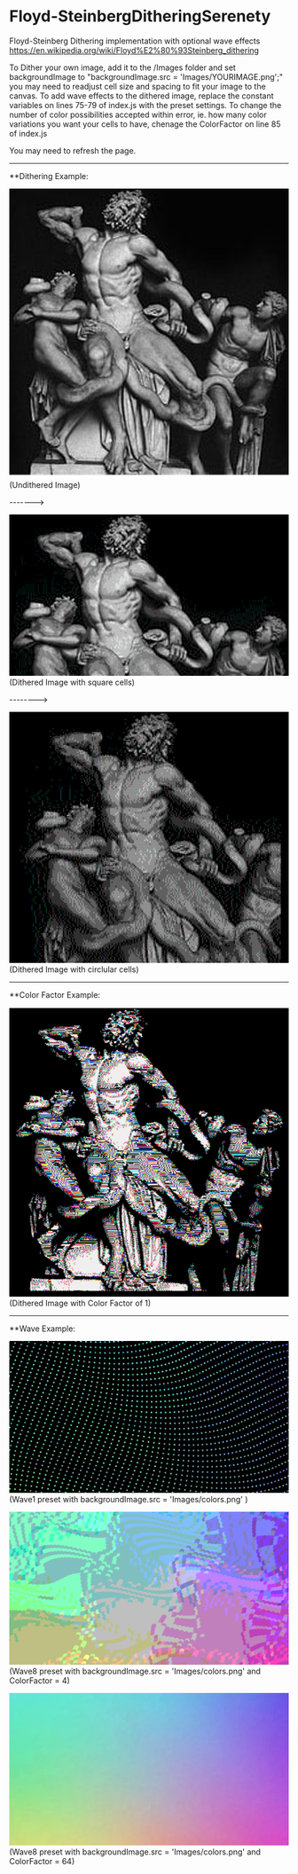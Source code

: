 # Floyd-SteinbergDitheringSerenety
Floyd-Steinberg Dithering implementation with optional wave effects
https://en.wikipedia.org/wiki/Floyd%E2%80%93Steinberg_dithering


To Dither your own image, add it to the /Images folder and set backgroundImage to "backgroundImage.src = 'Images/YOURIMAGE.png';" you may need to readjust cell size and spacing to fit your image to the canvas.
To add wave effects to the dithered image, replace the constant variables on lines 75-79 of index.js with the preset settings.
To change the number of color possibilities accepted within error, ie. how many color variations you want your cells to have, chenage the ColorFactor on line 85 of index.js

You may need to refresh the page.

------------------------------------------
**Dithering Example:

![UnditheredRomanStatue](README_Images/UnditheredImageRomanStatue.png) 
(Undithered Image)

------->

![DitheredRomanStatueSquare](README_Images/DitheredImageSquarePixels.png) 
(Dithered Image with square cells)

-------->

![DitheredRomanStatueCircle](README_Images/DitheredImageCirclePixels.png) 
(Dithered Image with circlular cells)


------------------------------------------
**Color Factor Example:

![DitheredRomanStatueColorFactor1](README_Images/DitheredImageColorFactor1.png) 
(Dithered Image with Color Factor of 1)

------------------------------------------
**Wave Example:

![Wave1](README_Images/WaveWithBlackSpace.png) 
(Wave1 preset with backgroundImage.src = 'Images/colors.png' )

![Wave8CF4](README_Images/Wave8ColorFactor4.png) 
(Wave8 preset with backgroundImage.src = 'Images/colors.png' and ColorFactor = 4)

![Wave8CF64](README_Images/Wave8ColorFactor64.png) 
(Wave8 preset with backgroundImage.src = 'Images/colors.png' and ColorFactor = 64)
